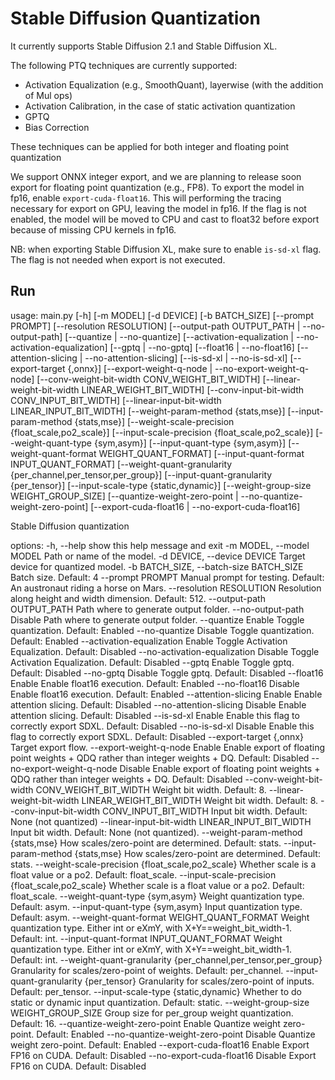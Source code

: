 # Stable Diffusion Quantization

It currently supports Stable Diffusion 2.1 and Stable Diffusion XL.

The following PTQ techniques are currently supported:
- Activation Equalization (e.g., SmoothQuant), layerwise (with the addition of Mul ops)
- Activation Calibration, in the case of static activation quantization
- GPTQ
- Bias Correction

These techniques can be applied for both integer and floating point quantization

We support ONNX integer export, and we are planning to release soon export for floating point quantization (e.g., FP8).
To export the model in fp16, enable `export-cuda-float16`. This will performing the tracing necessary for export on GPU, leaving the model in fp16.
If the flag is not enabled, the model will be moved to CPU and cast to float32 before export because of missing CPU kernels in fp16.

NB: when exporting Stable Diffusion XL, make sure to enable `is-sd-xl` flag. The flag is not needed when export is not executed.


## Run
usage: main.py [-h] [-m MODEL] [-d DEVICE] [-b BATCH_SIZE] [--prompt PROMPT]
               [--resolution RESOLUTION]
               [--output-path OUTPUT_PATH | --no-output-path]
               [--quantize | --no-quantize]
               [--activation-equalization | --no-activation-equalization]
               [--gptq | --no-gptq] [--float16 | --no-float16]
               [--attention-slicing | --no-attention-slicing]
               [--is-sd-xl | --no-is-sd-xl] [--export-target {,onnx}]
               [--export-weight-q-node | --no-export-weight-q-node]
               [--conv-weight-bit-width CONV_WEIGHT_BIT_WIDTH]
               [--linear-weight-bit-width LINEAR_WEIGHT_BIT_WIDTH]
               [--conv-input-bit-width CONV_INPUT_BIT_WIDTH]
               [--linear-input-bit-width LINEAR_INPUT_BIT_WIDTH]
               [--weight-param-method {stats,mse}]
               [--input-param-method {stats,mse}]
               [--weight-scale-precision {float_scale,po2_scale}]
               [--input-scale-precision {float_scale,po2_scale}]
               [--weight-quant-type {sym,asym}]
               [--input-quant-type {sym,asym}]
               [--weight-quant-format WEIGHT_QUANT_FORMAT]
               [--input-quant-format INPUT_QUANT_FORMAT]
               [--weight-quant-granularity {per_channel,per_tensor,per_group}]
               [--input-quant-granularity {per_tensor}]
               [--input-scale-type {static,dynamic}]
               [--weight-group-size WEIGHT_GROUP_SIZE]
               [--quantize-weight-zero-point | --no-quantize-weight-zero-point]
               [--export-cuda-float16 | --no-export-cuda-float16]

Stable Diffusion quantization

options:
  -h, --help            show this help message and exit
  -m MODEL, --model MODEL
                        Path or name of the model.
  -d DEVICE, --device DEVICE
                        Target device for quantized model.
  -b BATCH_SIZE, --batch-size BATCH_SIZE
                        Batch size. Default: 4
  --prompt PROMPT       Manual prompt for testing. Default: An austronaut
                        riding a horse on Mars.
  --resolution RESOLUTION
                        Resolution along height and width dimension. Default:
                        512.
  --output-path OUTPUT_PATH
                        Path where to generate output folder.
  --no-output-path      Disable Path where to generate output folder.
  --quantize            Enable Toggle quantization. Default: Enabled
  --no-quantize         Disable Toggle quantization. Default: Enabled
  --activation-equalization
                        Enable Toggle Activation Equalization. Default:
                        Disabled
  --no-activation-equalization
                        Disable Toggle Activation Equalization. Default:
                        Disabled
  --gptq                Enable Toggle gptq. Default: Disabled
  --no-gptq             Disable Toggle gptq. Default: Disabled
  --float16             Enable Enable float16 execution. Default: Enabled
  --no-float16          Disable Enable float16 execution. Default: Enabled
  --attention-slicing   Enable Enable attention slicing. Default: Disabled
  --no-attention-slicing
                        Disable Enable attention slicing. Default: Disabled
  --is-sd-xl            Enable Enable this flag to correctly export SDXL.
                        Default: Disabled
  --no-is-sd-xl         Disable Enable this flag to correctly export SDXL.
                        Default: Disabled
  --export-target {,onnx}
                        Target export flow.
  --export-weight-q-node
                        Enable Enable export of floating point weights + QDQ
                        rather than integer weights + DQ. Default: Disabled
  --no-export-weight-q-node
                        Disable Enable export of floating point weights + QDQ
                        rather than integer weights + DQ. Default: Disabled
  --conv-weight-bit-width CONV_WEIGHT_BIT_WIDTH
                        Weight bit width. Default: 8.
  --linear-weight-bit-width LINEAR_WEIGHT_BIT_WIDTH
                        Weight bit width. Default: 8.
  --conv-input-bit-width CONV_INPUT_BIT_WIDTH
                        Input bit width. Default: None (not quantized)
  --linear-input-bit-width LINEAR_INPUT_BIT_WIDTH
                        Input bit width. Default: None (not quantized).
  --weight-param-method {stats,mse}
                        How scales/zero-point are determined. Default: stats.
  --input-param-method {stats,mse}
                        How scales/zero-point are determined. Default: stats.
  --weight-scale-precision {float_scale,po2_scale}
                        Whether scale is a float value or a po2. Default:
                        float_scale.
  --input-scale-precision {float_scale,po2_scale}
                        Whether scale is a float value or a po2. Default:
                        float_scale.
  --weight-quant-type {sym,asym}
                        Weight quantization type. Default: asym.
  --input-quant-type {sym,asym}
                        Input quantization type. Default: asym.
  --weight-quant-format WEIGHT_QUANT_FORMAT
                        Weight quantization type. Either int or eXmY, with
                        X+Y==weight_bit_width-1. Default: int.
  --input-quant-format INPUT_QUANT_FORMAT
                        Weight quantization type. Either int or eXmY, with
                        X+Y==weight_bit_width-1. Default: int.
  --weight-quant-granularity {per_channel,per_tensor,per_group}
                        Granularity for scales/zero-point of weights. Default:
                        per_channel.
  --input-quant-granularity {per_tensor}
                        Granularity for scales/zero-point of inputs. Default:
                        per_tensor.
  --input-scale-type {static,dynamic}
                        Whether to do static or dynamic input quantization.
                        Default: static.
  --weight-group-size WEIGHT_GROUP_SIZE
                        Group size for per_group weight quantization. Default:
                        16.
  --quantize-weight-zero-point
                        Enable Quantize weight zero-point. Default: Enabled
  --no-quantize-weight-zero-point
                        Disable Quantize weight zero-point. Default: Enabled
  --export-cuda-float16
                        Enable Export FP16 on CUDA. Default: Disabled
  --no-export-cuda-float16
                        Disable Export FP16 on CUDA. Default: Disabled
